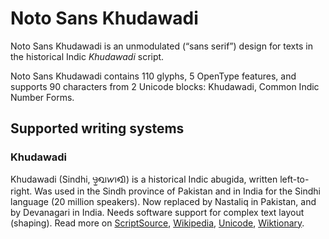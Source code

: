 
# Noto Sans Khudawadi

Noto Sans Khudawadi is an unmodulated (“sans serif”) design for texts in the historical Indic _Khudawadi_ script. 

Noto Sans Khudawadi contains 110 glyphs, 5 OpenType features, and supports 90 characters from 2 Unicode blocks: Khudawadi, Common Indic Number Forms.


## Supported writing systems


### Khudawadi

Khudawadi (Sindhi, 𑊻𑋩𑋣𑋏𑋠𑋔𑋠𑋏𑋢) is a historical Indic abugida, written left-to-right. Was used in the Sindh province of Pakistan and in India for the Sindhi language (20 million speakers). Now replaced by Nastaliq in Pakistan, and by Devanagari in India. Needs software support for complex text layout (shaping). Read more on [ScriptSource](https://scriptsource.org/scr/Sind), [Wikipedia](https://en.wikipedia.org/wiki/ISO_15924:Sind), [Unicode](https://www.unicode.org/versions/Unicode13.0.0/ch15.pdf#G80879), [Wiktionary](https://en.wiktionary.org/wiki/Category:Khudawadi_script).

